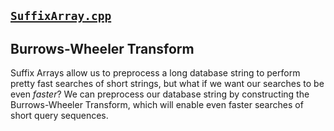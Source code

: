 ## [``SuffixArray.cpp``](SuffixArray.cpp)


## Burrows-Wheeler Transform

Suffix Arrays allow us to preprocess a long database string to perform pretty fast searches of short strings, but what if we want our searches to be even *faster*? We can preprocess our database string by constructing the Burrows-Wheeler Transform, which will enable even faster searches of short query sequences.

